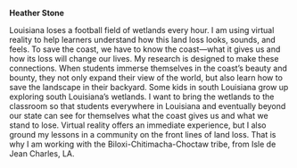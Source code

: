 **Heather Stone**

Louisiana loses a football field of wetlands every hour. I am using virtual reality to help learners understand how this land loss looks, sounds, and feels. To save the coast, we have to know the coast—what it gives us and how its loss will change our lives. My research is designed to make these connections. When students immerse themselves in the coast’s beauty and bounty, they not only expand their view of the world, but also learn how to save the landscape in their backyard. Some kids in south Louisiana grow up exploring south Louisiana’s wetlands. I want to bring the wetlands to the classroom so that students everywhere in Louisiana and eventually beyond our state can see for themselves what the coast gives us and what we stand to lose. Virtual reality offers an immediate experience, but I also ground my lessons in a community on the front lines of land loss. That is why I am working with the Biloxi-Chitimacha-Choctaw tribe, from Isle de Jean Charles, LA.

